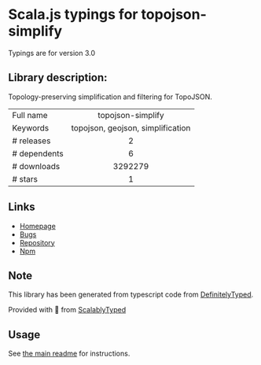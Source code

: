 
# Scala.js typings for topojson-simplify

Typings are for version 3.0

## Library description:
Topology-preserving simplification and filtering for TopoJSON.

|                    |                 |
| ------------------ | :-------------: |
| Full name          | topojson-simplify |
| Keywords           | topojson, geojson, simplification |
| # releases         | 2 |
| # dependents       | 6 |
| # downloads        | 3292279 |
| # stars            | 1 |

## Links
- [Homepage](https://github.com/topojson/topojson-simplify)
- [Bugs](https://github.com/topojson/topojson-simplify/issues)
- [Repository](https://github.com/topojson/topojson-simplify)
- [Npm](https://www.npmjs.com/package/topojson-simplify)
    


## Note
This library has been generated from typescript code from [DefinitelyTyped](https://definitelytyped.org).

Provided with :purple_heart: from [ScalablyTyped](https://github.com/oyvindberg/ScalablyTyped)

## Usage
See [the main readme](../../readme.md) for instructions.


